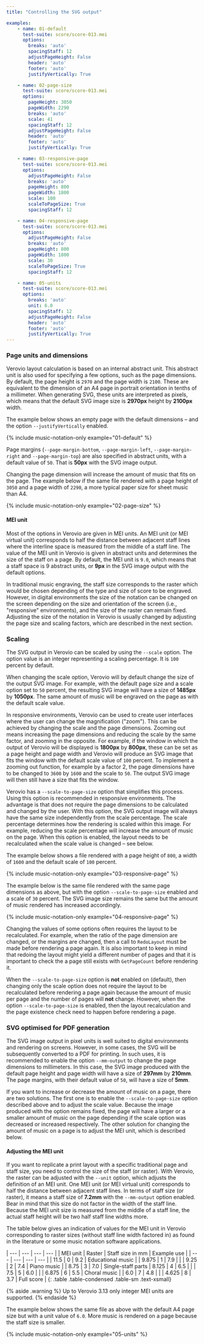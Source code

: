 ```yaml
---
title: "Controlling the SVG output"

examples:
    - name: 01-default
      test-suite: score/score-013.mei
      options:
        breaks: 'auto'
        spacingStaff: 12
        adjustPageHeight: False
        header: 'auto'
        footer: 'auto'
        justifyVertically: True

    - name: 02-page-size
      test-suite: score/score-013.mei
      options:
        pageHeight: 3050
        pageWidth: 2290
        breaks: 'auto'
        scale: 41
        spacingStaff: 12
        adjustPageHeight: False
        header: 'auto'
        footer: 'auto'
        justifyVertically: True

    - name: 03-responsive-page
      test-suite: score/score-013.mei
      options:
        adjustPageHeight: False
        breaks: 'auto'
        pageHeight: 800
        pageWidth: 1800
        scale: 100
        scaleToPageSize: True
        spacingStaff: 12

    - name: 04-responsive-page
      test-suite: score/score-013.mei
      options:
        adjustPageHeight: False
        breaks: 'auto'
        pageHeight: 800
        pageWidth: 1800
        scale: 30
        scaleToPageSize: True
        spacingStaff: 12

    - name: 05-units
      test-suite: score/score-013.mei
      options:
        breaks: 'auto'
        unit: 6.0
        spacingStaff: 12
        adjustPageHeight: False
        header: 'auto'
        footer: 'auto'
        justifyVertically: True
---
```


### Page units and dimensions

Verovio layout calculation is based on an internal abstract unit. This abstract unit is also used for specifying a few options, such as the page dimensions. By default, the page height is `2970` and the page width is `2100`. These are equivalent to the dimension of an A4 page in portrait orientation in tenths of a millimeter. When generating SVG, these units are interpreted as pixels, which means that the default SVG image size is **2970px** height by **2100px** width. 

The example below shows an empty page with the default dimensions – and the option `--justifyVertically` enabled.

{% include music-notation-only example="01-default" %}

Page margins (`--page-margin-bottom`,  `--page-margin-left`,  `--page-margin-right` and  `--page-margin-top`) are also specified in abstract units, with a default value of `50`. That is **50px** with the SVG image output.

Changing the page dimension will increase the amount of music that fits on the page. The example below if the same file rendered with a page height of `3050` and a page width of `2290`, a more typical paper size for sheet music than A4.

{% include music-notation-only example="02-page-size" %}

#### MEI unit

Most of the options in Verovio are given in MEI units. An MEI unit (or MEI virtual unit) corresponds to half the distance between adjacent staff lines where the interline space is measured from the middle of a staff line. The value of the MEI unit in Verovio is given in abstract units and determines the size of the staff on a page. By default, the MEI unit is `9.0`, which means that a staff space is 9 abstract units, or **9px** in the SVG image output with the default options.
 
In traditional music engraving, the staff size corresponds to the raster which would be chosen depending of the type and size of score to be engraved. However, in digital environments the size of the notation can be changed on the screen depending on the size and orientation of the screen (i.e., "responsive" environments), and the size of the raster can remain fixed. Adjusting the size of the notation in Verovio is usually changed by adjusting the page size and scaling factors, which are described in the next section.

### Scaling

The SVG output in Verovio can be scaled by using the `--scale` option. The option value is an integer representing a scaling percentage. It is `100` percent by default.

When changing the scale option, Verovio will by default change the size of the output SVG image. For example, with the default page size and a scale option set to `50` percent, the resulting SVG image will have a size of **1485px** by **1050px**. The same amount of music will be engraved on the page as with the default scale value.

In responsive environments, Verovio can be used to create user interfaces where the user can change the magnification ("zoom"). This can be achieved by changing the scale and the page dimensions. Zooming out means increasing the page dimensions and reducing the scale by the same factor, and zooming in the opposite. For example, if the window in which the output of Verovio will be displayed is **1800px** by **800px**, these can be set as a page height and page width and Verovio will produce an SVG image that fits the window with the default scale value of `100` percent. To implement a zooming out function, for example by a factor 2, the page dimensions have to be changed to `3600` by `1600` and the scale to `50`. The output SVG image will then still have a size that fits the window.

Verovio has a `--scale-to-page-size` option that simplifies this process. Using this option is recommended in responsive environments. The advantage is that does not require the page dimensions to be calculated and changed by the user. With this option, the SVG output image will always have the same size independently from the scale percentage. The scale percentage determines how the rendering is scaled within this image. For example, reducing the scale percentage will increase the amount of music on the page. When this option is enabled, the layout needs to be recalculated when the scale value is changed – see below.

The example below shows a file rendered with a page height of `800`, a width of `1600` and the default scale of `100` percent.

{% include music-notation-only example="03-responsive-page" %}

The example below is the same file rendered with the same page dimensions as above, but with the option `--scale-to-page-size` enabled and a scale of `30` percent. The SVG image size remains the same but the amount of music rendered has increased accordingly.

{% include music-notation-only example="04-responsive-page" %}

Changing the values of some options often requires the layout to be recalculated. For example, when the ratio of the page dimension are changed, or the margins are changed, then a call to `RedoLayout` must be made before rendering a page again. It is also important to keep in mind that redoing the layout might yield a different number of pages and that it is important to check the a page still exists with `GetPageCount` before rendering it.

When the `--scale-to-page-size` option is **not** enabled on (default), then changing only the scale option does not require the layout to be recalculated before rendering a page again because the amount of music per page and the number of pages will **not** change. However, when the option `--scale-to-page-size` is enabled, then the layout recalculation and the page existence check need to happen before rendering a page.

### SVG optimised for PDF generation

The SVG image output in pixel units is well suited to digital environments and rendering on screens. However, in some cases, the SVG will be subsequently converted to a PDF for printing. In such uses, it is recommended to enable the option `--mm-output` to change the page dimensions to millimeters. In this case, the SVG image produced with the default page height and page width will have a size of **297mm** by **210mm**. The page margins, with their default value of `50`, will have a size of **5mm**.

If you want to increase or decrease the amount of music on a page, there are two solutions. The first one is to enable the `--scale-to-page-size` option described above and to adjust the scale value. Because the image produced with the option remains fixed, the page will have a larger or a smaller amount of music on the page depending if the scale option was decreased or increased respectively. The other solution for changing the amount of music on a page is to adjust the MEI unit, which is described below.

#### Adjusting the MEI unit

If you want to replicate a print layout with a specific traditional page and staff size, you need to control the size of the staff (or raster). With Verovio, the raster  can be adjusted with the `--unit` option, which adjusts the definition of an MEI unit. One MEI unit (or MEI virtual unit) corresponds to half the distance between adjacent staff lines. In terms of staff size (or raster), it means a staff size of **7.2mm** with the `--mm-output` option enabled. Bear in mind that this size do not factor in the width of the staff line. Because the MEI unit size is measured from the middle of a staff line, the actual staff height will be two half staff line widths more. 

The table below gives an indication of values for the MEI unit in Verovio corresponding to raster sizes (without staff line width factored in) as found in the literature or some music notation software applications.

| --- | --- | --- | --- |
| MEI unit | Raster | Staff size in mm | Example use |
| --- | --- | --- | --- |
| 11.5 | 0 | 9.2 | Educational music |
| 9.875 | 1 | 7.9 | |
| 9.25 | 2 | 7.4 | Piano music |
| 8.75 | 3 | 7.0 | Single-staff parts
| 8.125 | 4 | 6.5 | |
| 7.5 | 5 | 6.0 | |
| 6.875 | 6 | 5.5 | Choral music |
| 6.0 | 7 | 4.8 | |
| 4.625 | 8 | 3.7 | Full score |
{: .table .table-condensed .table-sm .text-xsmall}

{% aside .warning %}
Up to Verovio 3.13 only integer MEI units are supported.
{% endaside %}

The example below shows the same file as above with the default A4 page size but with a unit value of `6.0`. More music is rendered on a page because the staff size is smaller.

{% include music-notation-only example="05-units" %}
